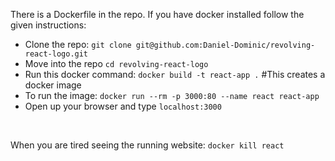There is a Dockerfile in the repo. If you have docker installed follow the given instructions:
- Clone the repo: `git clone git@github.com:Daniel-Dominic/revolving-react-logo.git`
- Move into the repo `cd revolving-react-logo`
- Run this docker command: `docker build -t react-app .`           #This creates a docker image
- To run the image: `docker run --rm -p 3000:80 --name react react-app`
- Open up your browser and type `localhost:3000`
<br>
 
When you are tired seeing the running website: `docker kill react`
